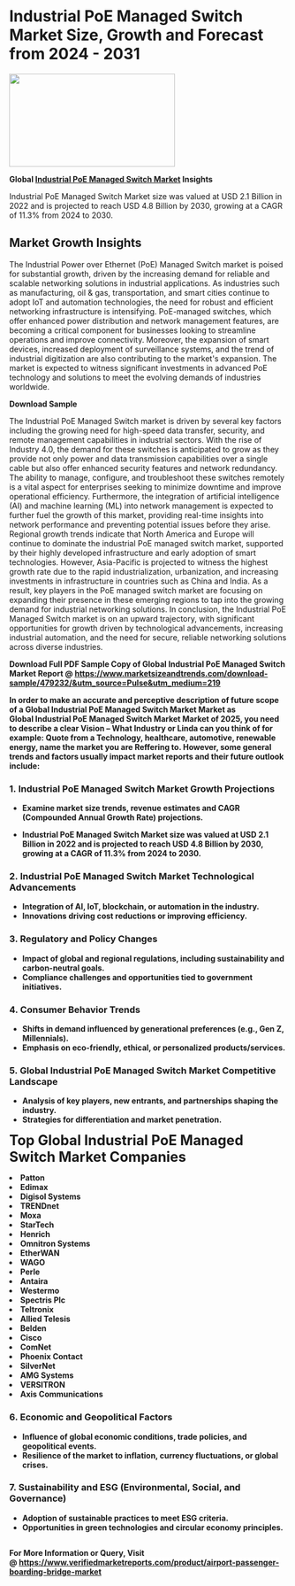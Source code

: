 <H1>Industrial PoE Managed Switch Market Size, Growth and Forecast from 2024 - 2031</H1><img class="aligncenter size-medium wp-image-584254" src="https://thirdeyenews.in/wp-content/uploads/2024/09/Global-Market-Research-300x168.jpeg" alt="" width="300" height="168" /><p><strong>Global&nbsp;<a href="https://www.marketsizeandtrends.com/download-sample/479232/&amp;utm_source=Pulse&amp;utm_medium=219">Industrial PoE Managed Switch Market</a> Insights</strong></p><p>Industrial PoE Managed Switch Market size was valued at USD 2.1 Billion in 2022 and is projected to reach USD 4.8 Billion by 2030, growing at a CAGR of 11.3% from 2024 to 2030.</p><p><h2>Market Growth Insights</h2> <p>The Industrial Power over Ethernet (PoE) Managed Switch market is poised for substantial growth, driven by the increasing demand for reliable and scalable networking solutions in industrial applications. As industries such as manufacturing, oil & gas, transportation, and smart cities continue to adopt IoT and automation technologies, the need for robust and efficient networking infrastructure is intensifying. PoE-managed switches, which offer enhanced power distribution and network management features, are becoming a critical component for businesses looking to streamline operations and improve connectivity. Moreover, the expansion of smart devices, increased deployment of surveillance systems, and the trend of industrial digitization are also contributing to the market's expansion. The market is expected to witness significant investments in advanced PoE technology and solutions to meet the evolving demands of industries worldwide.</p> <p><strong>Download Sample</strong></p> <p>The Industrial PoE Managed Switch market is driven by several key factors including the growing need for high-speed data transfer, security, and remote management capabilities in industrial sectors. With the rise of Industry 4.0, the demand for these switches is anticipated to grow as they provide not only power and data transmission capabilities over a single cable but also offer enhanced security features and network redundancy. The ability to manage, configure, and troubleshoot these switches remotely is a vital aspect for enterprises seeking to minimize downtime and improve operational efficiency. Furthermore, the integration of artificial intelligence (AI) and machine learning (ML) into network management is expected to further fuel the growth of this market, providing real-time insights into network performance and preventing potential issues before they arise. Regional growth trends indicate that North America and Europe will continue to dominate the industrial PoE managed switch market, supported by their highly developed infrastructure and early adoption of smart technologies. However, Asia-Pacific is projected to witness the highest growth rate due to the rapid industrialization, urbanization, and increasing investments in infrastructure in countries such as China and India. As a result, key players in the PoE managed switch market are focusing on expanding their presence in these emerging regions to tap into the growing demand for industrial networking solutions. In conclusion, the Industrial PoE Managed Switch market is on an upward trajectory, with significant opportunities for growth driven by technological advancements, increasing industrial automation, and the need for secure, reliable networking solutions across diverse industries.</p> <p><strong></p><p><span class=""><strong>Download Full PDF Sample Copy of Global Industrial PoE Managed Switch Market Report</strong> @ <a href="https://www.marketsizeandtrends.com/download-sample/479232/&amp;utm_source=Pulse&amp;utm_medium=219" target="_blank">https://www.marketsizeandtrends.com/download-sample/479232/&amp;utm_source=Pulse&amp;utm_medium=219</a></span></p><p>In order to make an accurate and perceptive description of future scope of a Global&nbsp;Industrial PoE Managed Switch Market Market as Global&nbsp;Industrial PoE Managed Switch Market Market of 2025, you need to describe a clear Vision &ndash; What Industry or Linda can you think of for example: Quote from a Technology, healthcare, automotive, renewable energy, name the market you are Reffering to. However, some general trends and factors usually impact market reports and their future outlook include:</p><h3>1.&nbsp;<strong>Industrial PoE Managed Switch Market Growth Projections</strong></h3><ul><li>Examine market size trends, revenue estimates and CAGR (Compounded Annual Growth Rate) projections.</li><li><p>Industrial PoE Managed Switch Market size was valued at USD 2.1 Billion in 2022 and is projected to reach USD 4.8 Billion by 2030, growing at a CAGR of 11.3% from 2024 to 2030.</p></li></ul><h3>2.&nbsp;<strong>Industrial PoE Managed Switch Market Technological Advancements</strong></h3><ul><li>Integration of AI, IoT, blockchain, or automation in the industry.</li><li>Innovations driving cost reductions or improving efficiency.</li></ul><h3>3.&nbsp;<strong>Regulatory and Policy Changes</strong></h3><ul><li>Impact of global and regional regulations, including sustainability and carbon-neutral goals.</li><li>Compliance challenges and opportunities tied to government initiatives.</li></ul><h3>4.&nbsp;<strong>Consumer Behavior Trends</strong></h3><ul><li>Shifts in demand influenced by generational preferences (e.g., Gen Z, Millennials).</li><li>Emphasis on eco-friendly, ethical, or personalized products/services.</li></ul><h3>5.&nbsp;<strong>Global Industrial PoE Managed Switch Market Competitive Landscape</strong></h3><ul><li>Analysis of key players, new entrants, and partnerships shaping the industry.</li><li>Strategies for differentiation and market penetration.</li></ul><p data-pm-slice="1 1 []"><span style="color: inherit; font-family: inherit; font-size: 25px;">Top Global Industrial PoE Managed Switch Market Companies</span></p><div class="" data-test-id=""><p><li>Patton</li><li> Edimax</li><li> Digisol Systems</li><li> TRENDnet</li><li> Moxa</li><li> StarTech</li><li> Henrich</li><li> Omnitron Systems</li><li> EtherWAN</li><li> WAGO</li><li> Perle</li><li> Antaira</li><li> Westermo</li><li> Spectris Plc</li><li> Teltronix</li><li> Allied Telesis</li><li> Belden</li><li> Cisco</li><li> ComNet</li><li> Phoenix Contact</li><li> SilverNet</li><li> AMG Systems</li><li> VERSITRON</li><li> Axis Communications</li></p></div><h3>6.&nbsp;<strong>Economic and Geopolitical Factors</strong></h3><ul><li>Influence of global economic conditions, trade policies, and geopolitical events.</li><li>Resilience of the market to inflation, currency fluctuations, or global crises.</li></ul><h3>7.&nbsp;<strong>Sustainability and ESG (Environmental, Social, and Governance)</strong></h3><ul><li>Adoption of sustainable practices to meet ESG criteria.</li><li>Opportunities in green technologies and circular economy principles.</li></ul><h2><strong style="font-size: 14px;">For More Information or Query, Visit @&nbsp;</strong><a style="background-color: #ffffff; font-size: 14px;" href="https://www.marketsizeandtrends.com/report/industrial-poe-managed-switch-market/" target="_blank">https://www.verifiedmarketreports.com/product/airport-passenger-boarding-bridge-market</a></h2>
